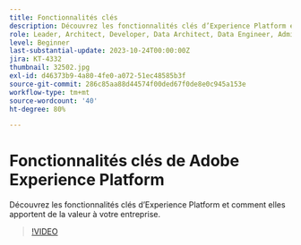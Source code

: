 ```yaml
---
title: Fonctionnalités clés
description: Découvrez les fonctionnalités clés d’Experience Platform et comment elles apportent de la valeur à votre entreprise.
role: Leader, Architect, Developer, Data Architect, Data Engineer, Admin, User
level: Beginner
last-substantial-update: 2023-10-24T00:00:00Z
jira: KT-4332
thumbnail: 32502.jpg
exl-id: d46373b9-4a80-4fe0-a072-51ec48585b3f
source-git-commit: 286c85aa88d44574f00ded67f0de8e0c945a153e
workflow-type: tm+mt
source-wordcount: '40'
ht-degree: 80%

---
```


# Fonctionnalités clés de Adobe Experience Platform

Découvrez les fonctionnalités clés d’Experience Platform et comment elles apportent de la valeur à votre entreprise.

>[!VIDEO](https://video.tv.adobe.com/v/32502?learn=on&enablevpops)

